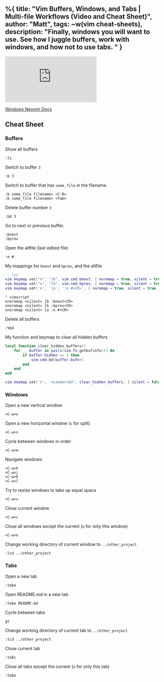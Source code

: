 %{
  title: "Vim Buffers, Windows, and Tabs | Multi-file Workflows (Video and Cheat Sheet)",
  author: "Matt",
  tags: ~w(vim cheat-sheets),
  description: "Finally, windows you will want to use. See how I juggle buffers, work with windows, and how not to use tabs. "
}
---
<iframe
    class="embedded-yt"
    src="https://www.youtube.com/embed/XRIhRhDj3_c?rel=0"
    title="YouTube video player"
    frameborder="0"
    allow="accelerometer; autoplay; clipboard-write; encrypted-media; gyroscope; picture-in-picture; web-share"
    referrerpolicy="strict-origin-when-cross-origin"
    allowfullscreen
>
</iframe>

[Windows Neovim Docs](https://neovim.io/doc/user/windows.html#_1.-introduction)

## Cheat Sheet

### Buffers

Show all buffers
```
:ls
```

Switch to buffer `3`
```
:b 3
```

Switch to buffer that has `some_file` in the filename.
```
:b some_file filename> <C-R>
:b some_file filename> <Tab>
```

Delete buffer number `3`
```
:bd 3
```

Go to next or previous buffer.
```
:bnext
:bprev
```

Open the altfile (last edited file)
```
:e #
```

My mappings for `bnext` and `bprev`, and the altfile
```lua
-- lua
vim.keymap.set("n", "]b", vim.cmd.bnext, { noremap = true, silent = true })
vim.keymap.set("n", "[b", vim.cmd.bprev, { noremap = true, silent = true })
vim.keymap.set('n', '[a', ':e #<CR>', { noremap = true, silent = true })
```
```vimscript
" vimscript
nnoremap <silent> ]b :bnext<CR>
nnoremap <silent> [b :bprev<CR>
nnoremap <silent> [a :e #<CR>
```

Delete all buffers
```
:%bd
```

My function and keymap to clear all hidden buffers
```lua
local function clear_hidden_buffers()
    for _, buffer in pairs(vim.fn.getbufinfo()) do
        if buffer.hidden == 1 then
            vim.cmd.bd(buffer.bufnr)
        end
    end
end

vim.keymap.set('n', '<Leader>bd', clear_hidden_buffers, { silent = false, noremap = true })
```


### Windows

Open a new vertical window
```
<C-w>v
```


Open a new horizontal window (`s` for split)
```
<C-w>s
```

Cycle between windows in order
```
<C-w>w
```

Navigate windows
```
<C-w>h
<C-w>j
<C-w>k
<C-w>l
```

Try to resize windows to take up equal space
```
<C-w>=
```

Close current window
```
<C-w>c
```

Close all windows except the current (`o` for only this window)
```
<C-w>o
```

Change working directory of current window to `../other_project`
```
:lcd ../other_project
```

### Tabs

Open a new tab
```
:tabe
```

Open README.md in a new tab
```
:tabe README.md
```

Cycle between tabs
```
gt
```

Change working directory of current tab to `../other_project`
```
:tcd ../other_project
```

Close current tab
```
:tabc
```

Close all tabs except the current (`o` for only this tab)
```
:tabo
```
